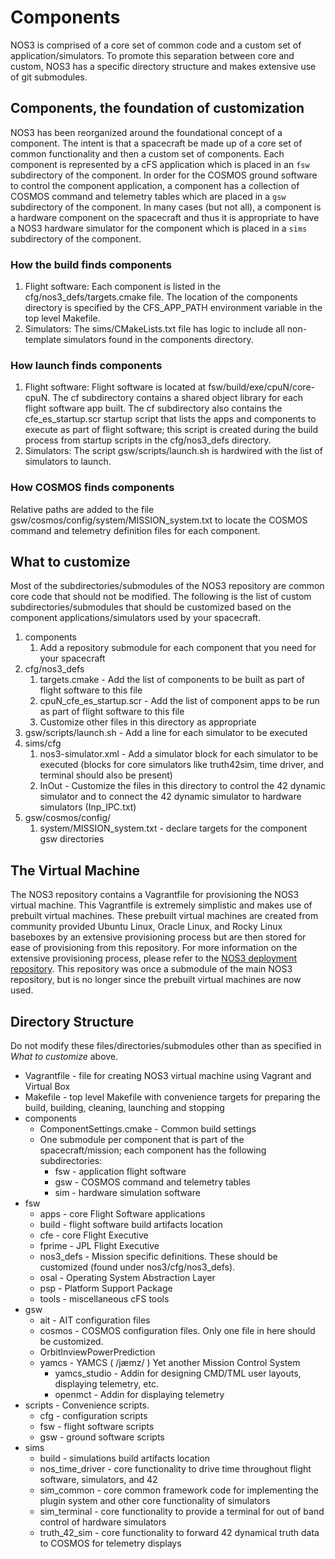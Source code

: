 # Components
NOS3 is comprised of a core set of common code and a custom set of application/simulators.  To promote this separation between core and custom, NOS3 has a specific directory structure and makes extensive use of git submodules.

## Components, the foundation of customization

NOS3 has been reorganized around the foundational concept of a component.  The intent is that a spacecraft be made up of a core set of common functionality and then a custom set of components.  Each component is represented by a cFS application which is placed in an `fsw` subdirectory of the component.  In order for the COSMOS ground software to control the component application, a component has a collection of COSMOS command and telemetry tables which are placed in a `gsw` subdirectory of the component.  In many cases (but not all), a component is a hardware component on the spacecraft and thus it is appropriate to have a NOS3 hardware simulator for the component which is placed in a `sims` subdirectory of the component.

### How the build finds components
1.  Flight software:  Each component is listed in the cfg/nos3_defs/targets.cmake file.  The location of the components directory is specified by the CFS_APP_PATH environment variable in the top level Makefile.
2.  Simulators:  The sims/CMakeLists.txt file has logic to include all non-template simulators found in the components directory.

### How launch finds components
1.  Flight software:  Flight software is located at fsw/build/exe/cpuN/core-cpuN.  The cf subdirectory contains a shared object library for each flight software app built.  The cf subdirectory also contains the cfe_es_startup.scr startup script that lists the apps and components to execute as part of flight software; this script is created during the build process from startup scripts in the cfg/nos3_defs directory.
2.  Simulators:  The script gsw/scripts/launch.sh is hardwired with the list of simulators to launch.

### How COSMOS finds components
Relative paths are added to the file gsw/cosmos/config/system/MISSION_system.txt to locate the COSMOS command and telemetry definition files for each component.

## What to customize

Most of the subdirectories/submodules of the NOS3 repository are common core code that should not be modified.  The following is the list of custom subdirectories/submodules that should be customized based on the component applications/simulators used by your spacecraft.

1.  components
    1.  Add a repository submodule for each component that you need for your spacecraft
2.  cfg/nos3_defs
    1.  targets.cmake - Add the list of components to be built as part of flight software to this file
    2.  cpuN_cfe_es_startup.scr - Add the list of component apps to be run as part of flight software to this file
    3.  Customize other files in this directory as appropriate
3.  gsw/scripts/launch.sh - Add a line for each simulator to be executed
4.  sims/cfg
    1.  nos3-simulator.xml - Add a simulator block for each simulator to be executed (blocks for core simulators like truth42sim, time driver, and terminal should also be present)
    2.  InOut - Customize the files in this directory to control the 42 dynamic simulator and to connect the 42 dynamic simulator to hardware simulators (Inp_IPC.txt)
5.  gsw/cosmos/config/
    1.  system/MISSION_system.txt - declare targets for the component gsw directories


## The Virtual Machine

The NOS3 repository contains a Vagrantfile for provisioning the NOS3 virtual machine.  This Vagrantfile is extremely simplistic and makes use of prebuilt virtual machines.  These prebuilt virtual machines are created from community provided Ubuntu Linux, Oracle Linux, and Rocky Linux baseboxes by an extensive provisioning process but are then stored for ease of provisioning from this repository.  For more information on the extensive provisioning process, please refer to the [NOS3 deployment repository](https://github.com/nasa-itc/deployment).  This repository was once a submodule of the main NOS3 repository, but is no longer since the prebuilt virtual machines are now used. 


## Directory Structure

Do not modify these files/directories/submodules other than as specified in _What to customize_ above.

* Vagrantfile - file for creating NOS3 virtual machine using Vagrant and Virtual Box
* Makefile - top level Makefile with convenience targets for preparing the build, building, cleaning, launching and stopping
* components
  * ComponentSettings.cmake - Common build settings
  * One submodule per component that is part of the spacecraft/mission; each component has the following subdirectories:
    * fsw - application flight software
    * gsw - COSMOS command and telemetry tables
    * sim - hardware simulation software
* fsw
  * apps - core Flight Software applications
  * build - flight software build artifacts location
  * cfe - core Flight Executive
  * fprime - JPL Flight Executive
  * nos3_defs - Mission specific definitions.  These should be customized (found under nos3/cfg/nos3_defs).
  * osal - Operating System Abstraction Layer
  * psp - Platform Support Package
  * tools - miscellaneous cFS tools
* gsw
  * ait - AIT configuration files
  * cosmos - COSMOS configuration files.  Only one file in here should be customized.
  * OrbitInviewPowerPrediction
  * yamcs - YAMCS ( /jæmz/ ) Yet another Mission Control System
    * yamcs_studio - Addin for designing CMD/TML user layouts, displaying telemetry, etc.
    * openmct - Addin for displaying telemetry
* scripts - Convenience scripts.
  * cfg - configuration scripts
  * fsw - flight software scripts
  * gsw - ground software scripts
* sims
  * build - simulations build artifacts location
  * nos_time_driver - core functionality to drive time throughout flight software, simulators, and 42
  * sim_common - core common framework code for implementing the plugin system and other core functionality of simulators
  * sim_terminal - core functionality to provide a terminal for out of band control of hardware simulators
  * truth_42_sim - core functionality to forward 42 dynamical truth data to COSMOS for telemetry displays


